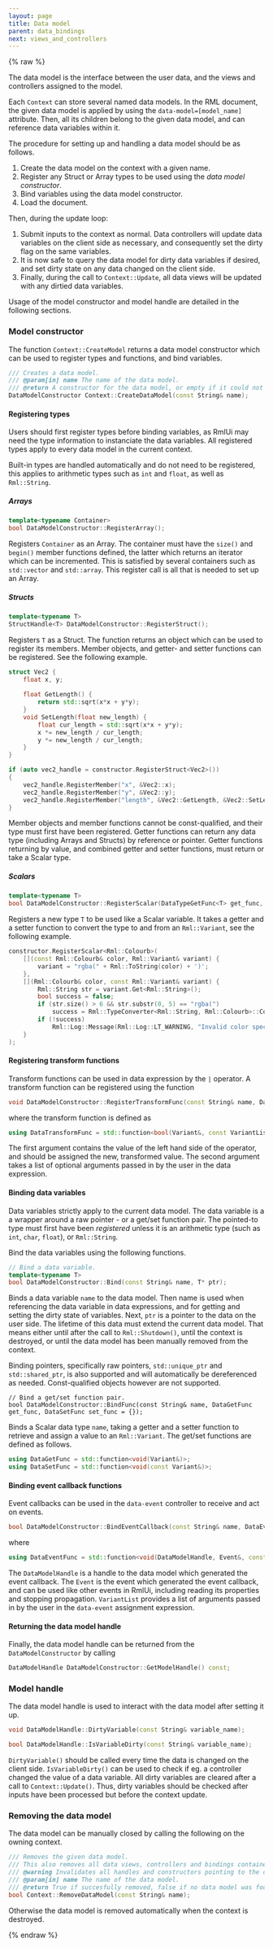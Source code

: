 ```yaml
---
layout: page
title: Data model
parent: data_bindings
next: views_and_controllers
---
```


{% raw %}

The data model is the interface between the user data, and the views and controllers assigned to the model.

Each `Context` can store several named data models. In the RML document, the given data model is applied by using the `data-model=[model_name]` attribute. Then, all its children belong to the given data model, and can reference data variables within it.

The procedure for setting up and handling a data model should be as follows.

1. Create the data model on the context with a given name.
2. Register any Struct or Array types to be used using the *data model constructor*.
3. Bind variables using the data model constructor.
4. Load the document.

Then, during the update loop:

1. Submit inputs to the context as normal. Data controllers will update data variables on the client side as necessary, and consequently set the dirty flag on the same variables.
2. It is now safe to query the data model for dirty data variables if desired, and set dirty state on any data changed on the client side.
3. Finally, during the call to `Context::Update`, all data views will be updated with any dirtied data variables.

Usage of the model constructor and model handle are detailed in the following sections.

### Model constructor

The function `Context::CreateModel` returns a data model constructor which can be used to register types and functions, and bind variables.

```cpp
/// Creates a data model.
/// @param[in] name The name of the data model.
/// @return A constructor for the data model, or empty if it could not be created.
DataModelConstructor Context::CreateDataModel(const String& name);
```

#### Registering types

Users should first register types before binding variables, as RmlUi may need the type information to instanciate the data variables. All registered types apply to every data model in the current context.

Built-in types are handled automatically and do not need to be registered, this applies to arithmetic types such as `int` and `float`, as well as `Rml::String`.

##### Arrays

```cpp
template<typename Container>
bool DataModelConstructor::RegisterArray();
```
Registers `Container` as an Array. The container must have the `size()` and `begin()` member functions defined, the latter which returns an iterator which can be incremented. This is satisfied by several containers such as `std::vector` and `std::array`. This register call is all that is needed to set up an Array.

##### Structs

```cpp
template<typename T>
StructHandle<T> DataModelConstructor::RegisterStruct();
```
Registers `T` as a Struct. The function returns an object which can be used to register its members. Member objects, and getter- and setter functions can be registered. See the following example.

```cpp
struct Vec2 {
	float x, y;
	
	float GetLength() {
		return std::sqrt(x*x + y*y);
	}
	void SetLength(float new_length) {
		float cur_length = std::sqrt(x*x + y*y);
		x *= new_length / cur_length;
		y *= new_length / cur_length;
	}
}

if (auto vec2_handle = constructor.RegisterStruct<Vec2>())
{
	vec2_handle.RegisterMember("x", &Vec2::x);
	vec2_handle.RegisterMember("y", &Vec2::y);
	vec2_handle.RegisterMember("length", &Vec2::GetLength, &Vec2::SetLength);
}
```

Member objects and member functions cannot be const-qualified, and their type must first have been registered. Getter functions can return any data type (including Arrays and Structs) by reference or pointer. Getter functions returning by value, and combined getter and setter functions, must return or take a Scalar type.

##### Scalars

```cpp
template<typename T>
bool DataModelConstructor::RegisterScalar(DataTypeGetFunc<T> get_func, DataTypeSetFunc<T> set_func = {});
```
Registers a new type `T` to be used like a Scalar variable. It takes a getter and a setter function to convert the type to and from an `Rml::Variant`, see the following example.

```cpp
constructor.RegisterScalar<Rml::Colourb>(
	[](const Rml::Colourb& color, Rml::Variant& variant) {
		variant = "rgba(" + Rml::ToString(color) + ')';
	},
	[](Rml::Colourb& color, const Rml::Variant& variant) {
		Rml::String str = variant.Get<Rml::String>();
		bool success = false;
		if (str.size() > 6 && str.substr(0, 5) == "rgba(")
			success = Rml::TypeConverter<Rml::String, Rml::Colourb>::Convert(str.substr(5), color);
		if (!success)
			Rml::Log::Message(Rml::Log::LT_WARNING, "Invalid color specified: '%s'. Use syntax rgba(R,G,B,A).", str.c_str());
	}
);
```


#### Registering transform functions

Transform functions can be used in data expression by the `|` operator. A transform function can be registered using the function

```cpp
void DataModelConstructor::RegisterTransformFunc(const String& name, DataTransformFunc transform_func);
```
where the transform function is defined as
```cpp
using DataTransformFunc = std::function<bool(Variant&, const VariantList&)>;
```
The first argument contains the value of the left hand side of the operator, and should be assigned the new, transformed value. The second argument takes a list of optional arguments passed in by the user in the data expression.

#### Binding data variables

Data variables strictly apply to the current data model. The data variable is a a wrapper around a raw pointer - or a get/set function pair. The pointed-to type must first have been *registered* unless it is an arithmetic type (such as `int`, `char`, `float`), or `Rml::String`.

Bind the data variables using the following functions.
```cpp
// Bind a data variable.
template<typename T>
bool DataModelConstructor::Bind(const String& name, T* ptr);
```
Binds a data variable `name` to the data model. Then name is used when referencing the data variable in data expressions, and for getting and setting the dirty state of variables. Next, `ptr` is a pointer to the data on the user side. The lifetime of this data must extend the current data model. That means either until after the call to `Rml::Shutdown()`, until the context is destroyed, or until the data model has been manually removed from the context.

Binding pointers, specifically raw pointers, `std::unique_ptr` and `std::shared_ptr`, is also supported and will automatically be dereferenced as needed. Const-qualified objects however are not supported.

```
// Bind a get/set function pair.
bool DataModelConstructor::BindFunc(const String& name, DataGetFunc get_func, DataSetFunc set_func = {});
```
Binds a Scalar data type `name`, taking a getter and a setter function to retrieve and assign a value to an `Rml::Variant`. The get/set functions are defined as follows.

```cpp
using DataGetFunc = std::function<void(Variant&)>;
using DataSetFunc = std::function<void(const Variant&)>;
```

#### Binding event callback functions

Event callbacks can be used in the `data-event` controller to receive and act on events.

```cpp
bool DataModelConstructor::BindEventCallback(const String& name, DataEventFunc event_func);
```

where

```cpp
using DataEventFunc = std::function<void(DataModelHandle, Event&, const VariantList&)>;
```

The `DataModelHandle` is a handle to the data model which generated the event callback. The `Event` is the event which generated the event callback, and can be used like other events in RmlUi, including reading its properties and stopping propagation. `VariantList` provides a list of arguments passed in by the user in the `data-event` assignment expression.

#### Returning the data model handle

Finally, the data model handle can be returned from the `DataModelConstructor` by calling

```cpp
DataModelHandle DataModelConstructor::GetModelHandle() const;
```


### Model handle

The data model handle is used to interact with the data model after setting it up.

```cpp
void DataModelHandle::DirtyVariable(const String& variable_name);

bool DataModelHandle::IsVariableDirty(const String& variable_name);
```

`DirtyVariable()` should be called every time the data is changed on the client side. `IsVariableDirty()` can be used to check if eg. a controller changed the value of a data variable. All dirty variables are cleared after a call to `Context::Update()`. Thus, dirty variables should be checked after inputs have been processed but before the context update.


### Removing the data model

The data model can be manually closed by calling the following on the owning context.

```cpp
/// Removes the given data model.
/// This also removes all data views, controllers and bindings contained by the data model.
/// @warning Invalidates all handles and constructors pointing to the data model.
/// @param[in] name The name of the data model.
/// @return True if succesfully removed, false if no data model was found.
bool Context::RemoveDataModel(const String& name);
```

Otherwise the data model is removed automatically when the context is destroyed.

{% endraw %}
